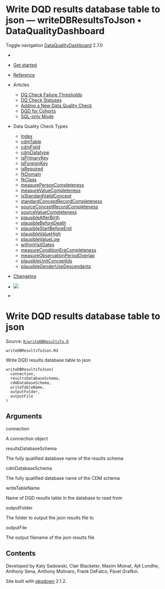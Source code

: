 # Write DQD results database table to json — writeDBResultsToJson • DataQualityDashboard

Toggle navigation [DataQualityDashboard](../index.html) 2.7.0

  * [ ](../index.html)
  * [Get started](../articles/DataQualityDashboard.html)
  * [Reference](../reference/index.html)
  * Articles 
    * [DQ Check Failure Thresholds](../articles/Thresholds.html)
    * [DQ Check Statuses](../articles/CheckStatusDefinitions.html)
    * [Adding a New Data Quality Check](../articles/AddNewCheck.html)
    * [DQD for Cohorts](../articles/DqdForCohorts.html)
    * [SQL-only Mode](../articles/SqlOnly.html)
  * Data Quality Check Types 
    * [Index](../articles/checkIndex.html)
    * [cdmTable](../articles/checks/cdmTable.html)
    * [cdmField](../articles/checks/cdmField.html)
    * [cdmDatatype](../articles/checks/cdmDatatype.html)
    * [isPrimaryKey](../articles/checks/isPrimaryKey.html)
    * [isForeignKey](../articles/checks/isForeignKey.html)
    * [isRequired](../articles/checks/isRequired.html)
    * [fkDomain](../articles/checks/fkDomain.html)
    * [fkClass](../articles/checks/fkClass.html)
    * [measurePersonCompleteness](../articles/checks/measurePersonCompleteness.html)
    * [measureValueCompleteness](../articles/checks/measureValueCompleteness.html)
    * [isStandardValidConcept](../articles/checks/isStandardValidConcept.html)
    * [standardConceptRecordCompleteness](../articles/checks/standardConceptRecordCompleteness.html)
    * [sourceConceptRecordCompleteness](../articles/checks/sourceConceptRecordCompleteness.html)
    * [sourceValueCompleteness](../articles/checks/sourceValueCompleteness.html)
    * [plausibleAfterBirth](../articles/checks/plausibleAfterBirth.html)
    * [plausibleBeforeDeath](../articles/checks/plausibleBeforeDeath.html)
    * [plausibleStartBeforeEnd](../articles/checks/plausibleStartBeforeEnd.html)
    * [plausibleValueHigh](../articles/checks/plausibleValueHigh.html)
    * [plausibleValueLow](../articles/checks/plausibleValueLow.html)
    * [withinVisitDates](../articles/checks/withinVisitDates.html)
    * [measureConditionEraCompleteness](../articles/checks/measureConditionEraCompleteness.html)
    * [measureObservationPeriodOverlap](../articles/checks/measureObservationPeriodOverlap.html)
    * [plausibleUnitConceptIds](../articles/checks/plausibleUnitConceptIds.html)
    * [plausibleGenderUseDescendants](../articles/checks/plausibleGenderUseDescendants.html)
  * [Changelog](../news/index.html)


  * [![](https://ohdsi.github.io/Hades/images/hadesMini.png)](https://ohdsi.github.io/Hades)
  * [ ](https://github.com/OHDSI/DataQualityDashboard/)



# Write DQD results database table to json

Source: [`R/writeDBResultsTo.R`](https://github.com/OHDSI/DataQualityDashboard/blob/HEAD/R/writeDBResultsTo.R)

`writeDBResultsToJson.Rd`

Write DQD results database table to json
    
    
    writeDBResultsToJson(
      connection,
      resultsDatabaseSchema,
      cdmDatabaseSchema,
      writeTableName,
      outputFolder,
      outputFile
    )

## Arguments

connection
    

A connection object

resultsDatabaseSchema
    

The fully qualified database name of the results schema

cdmDatabaseSchema
    

The fully qualified database name of the CDM schema

writeTableName
    

Name of DQD results table in the database to read from

outputFolder
    

The folder to output the json results file to

outputFile
    

The output filename of the json results file

## Contents

Developed by Katy Sadowski, Clair Blacketer, Maxim Moinat, Ajit Londhe, Anthony Sena, Anthony Molinaro, Frank DeFalco, Pavel Grafkin.

Site built with [pkgdown](https://pkgdown.r-lib.org/) 2.1.2.
